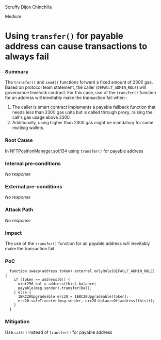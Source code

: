 Scruffy Dijon Chinchilla

Medium

# Using `transfer()` for payable address can cause transactions to always fail

### Summary

The `transfer()` and `send()` functions forward a fixed amount of 2300 gas. Based on protocol team statement, the caller (`DEFAULT_ADMIN_ROLE`) will governance timelock contract. For this case, use of the `transfer()` function for an address will inevitably make the transaction fail when :

1. The caller is smart contract implements a payable fallback function that needs less than 2300 gas units but is called through proxy, raising the call's gas usage above 2300.
2. Additionally, using higher than 2300 gas might be mandatory for some multisig wallets.

### Root Cause

In [NFTPositionManager.sol:134](https://github.com/sherlock-audit/2024-06-new-scope/blob/main/zerolend-one/contracts/core/positions/NFTPositionManager.sol#L134) using `transfer()` for payable address

### Internal pre-conditions

_No response_

### External pre-conditions

_No response_

### Attack Path

_No response_

### Impact

The use of the `transfer()` function for an payable address will inevitably make the transaction fail

### PoC

```solidity
  function sweep(address token) external onlyRole(DEFAULT_ADMIN_ROLE) {
    if (token == address(0)) {
      uint256 bal = address(this).balance;
      payable(msg.sender).transfer(bal);
    } else {
      IERC20Upgradeable erc20 = IERC20Upgradeable(token);
      erc20.safeTransfer(msg.sender, erc20.balanceOf(address(this)));
    }
  }
```

### Mitigation

Use `call()` instead of `transfer()` for payable address